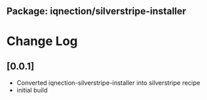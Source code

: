 ## Package: iqnection/silverstripe-installer
# Change Log

## [0.0.1]
- Converted iqnection-silverstripe-installer into silverstripe recipe
- initial build

